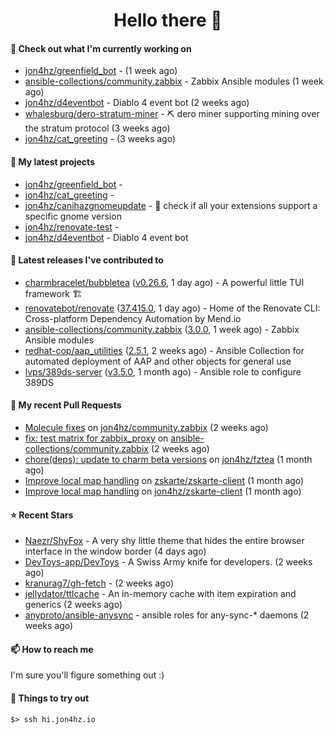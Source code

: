 <h1 align=center>Hello there 👋</h1>

#### 👷 Check out what I'm currently working on

- [jon4hz/greenfield_bot](https://github.com/jon4hz/greenfield_bot) -  (1 week ago)
- [ansible-collections/community.zabbix](https://github.com/ansible-collections/community.zabbix) - Zabbix Ansible modules (1 week ago)
- [jon4hz/d4eventbot](https://github.com/jon4hz/d4eventbot) - Diablo 4 event bot (2 weeks ago)
- [whalesburg/dero-stratum-miner](https://github.com/whalesburg/dero-stratum-miner) - ⛏ dero miner supporting mining over the stratum protocol (3 weeks ago)
- [jon4hz/cat_greeting](https://github.com/jon4hz/cat_greeting) -  (3 weeks ago)

#### 🌱 My latest projects

- [jon4hz/greenfield_bot](https://github.com/jon4hz/greenfield_bot) - 
- [jon4hz/cat_greeting](https://github.com/jon4hz/cat_greeting) - 
- [jon4hz/canihazgnomeupdate](https://github.com/jon4hz/canihazgnomeupdate) - 🧙 check if all your extensions support a specific gnome version
- [jon4hz/renovate-test](https://github.com/jon4hz/renovate-test) - 
- [jon4hz/d4eventbot](https://github.com/jon4hz/d4eventbot) - Diablo 4 event bot

#### 🔭 Latest releases I've contributed to

- [charmbracelet/bubbletea](https://github.com/charmbracelet/bubbletea) ([v0.26.6](https://github.com/charmbracelet/bubbletea/releases/tag/v0.26.6), 1 day ago) - A powerful little TUI framework 🏗
- [renovatebot/renovate](https://github.com/renovatebot/renovate) ([37.415.0](https://github.com/renovatebot/renovate/releases/tag/37.415.0), 1 day ago) - Home of the Renovate CLI: Cross-platform Dependency Automation by Mend.io
- [ansible-collections/community.zabbix](https://github.com/ansible-collections/community.zabbix) ([3.0.0](https://github.com/ansible-collections/community.zabbix/releases/tag/3.0.0), 1 week ago) - Zabbix Ansible modules
- [redhat-cop/aap_utilities](https://github.com/redhat-cop/aap_utilities) ([2.5.1](https://github.com/redhat-cop/aap_utilities/releases/tag/2.5.1), 2 weeks ago) - Ansible Collection for automated deployment of AAP and other objects for general use
- [lvps/389ds-server](https://github.com/lvps/389ds-server) ([v3.5.0](https://github.com/lvps/389ds-server/releases/tag/v3.5.0), 1 month ago) - Ansible role to configure 389DS

#### 🔨 My recent Pull Requests

- [Molecule fixes](https://github.com/jon4hz/community.zabbix/pull/1) on [jon4hz/community.zabbix](https://github.com/jon4hz/community.zabbix) (2 weeks ago)
- [fix: test matrix for zabbix_proxy](https://github.com/ansible-collections/community.zabbix/pull/1281) on [ansible-collections/community.zabbix](https://github.com/ansible-collections/community.zabbix) (2 weeks ago)
- [chore(deps): update to charm beta versions](https://github.com/jon4hz/fztea/pull/50) on [jon4hz/fztea](https://github.com/jon4hz/fztea) (1 month ago)
- [Improve local map handling](https://github.com/zskarte/zskarte-client/pull/422) on [zskarte/zskarte-client](https://github.com/zskarte/zskarte-client) (1 month ago)
- [Improve local map handling](https://github.com/jon4hz/zskarte-client/pull/3) on [jon4hz/zskarte-client](https://github.com/jon4hz/zskarte-client) (1 month ago)

#### ⭐ Recent Stars

- [Naezr/ShyFox](https://github.com/Naezr/ShyFox) - A very shy little theme that hides the entire browser interface in the window border (4 days ago)
- [DevToys-app/DevToys](https://github.com/DevToys-app/DevToys) - A Swiss Army knife for developers. (2 weeks ago)
- [kranurag7/gh-fetch](https://github.com/kranurag7/gh-fetch) -  (2 weeks ago)
- [jellydator/ttlcache](https://github.com/jellydator/ttlcache) - An in-memory cache with item expiration and generics (2 weeks ago)
- [anyproto/ansible-anysync](https://github.com/anyproto/ansible-anysync) - ansible roles for any-sync-* daemons  (2 weeks ago)

#### 📫 How to reach me
I'm sure you'll figure something out :)

#### 👀 Things to try out
```
$> ssh hi.jon4hz.io
```
